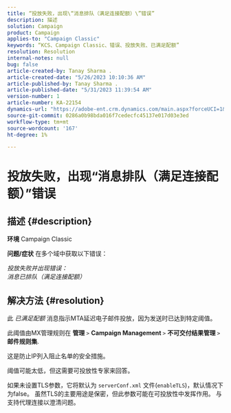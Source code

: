 ```yaml
---
title: “投放失败，出现\“消息排队（满足连接配额）\”错误”
description: 描述
solution: Campaign
product: Campaign
applies-to: "Campaign Classic"
keywords: “KCS、Campaign Classic、错误、投放失败、已满足配额”
resolution: Resolution
internal-notes: null
bug: false
article-created-by: Tanay Sharma .
article-created-date: "5/26/2023 10:10:36 AM"
article-published-by: Tanay Sharma .
article-published-date: "5/31/2023 11:39:54 AM"
version-number: 1
article-number: KA-22154
dynamics-url: "https://adobe-ent.crm.dynamics.com/main.aspx?forceUCI=1&pagetype=entityrecord&etn=knowledgearticle&id=308c7f8d-adfb-ed11-8849-6045bd006268"
source-git-commit: 0286a0b98bda016f7cedecfc45137e017d03e3ed
workflow-type: tm+mt
source-wordcount: '167'
ht-degree: 1%

---
```


# 投放失败，出现“消息排队（满足连接配额）”错误

## 描述 {#description}

<b>环境</b>
Campaign Classic


<b>问题/症状</b>
在多个域中获取以下错误：

*投放失败并出现错误：
<br>消息已排队（满足连接配额）*


## 解决方法 {#resolution}


此 *已满足配额* 消息指示MTA延迟电子邮件投放，因为发送时已达到特定阈值。

此阈值由MX管理规则在 <b>管理</b> `>`  <b>Campaign Management </b>`>`  <b>不可交付结果管理 </b>`>`  <b>邮件规则集</b>.

这是防止IP列入阻止名单的安全措施。

阈值可能太低，但这需要可投放性专家来回答。

如果未设置TLS参数，它将默认为 `serverConf.xml` 文件(`enableTLS`)，默认情况下为false。 虽然TLS的主要用途是保密，但此参数可能在可投放性中发挥作用。 与支持代理连接以澄清问题。
